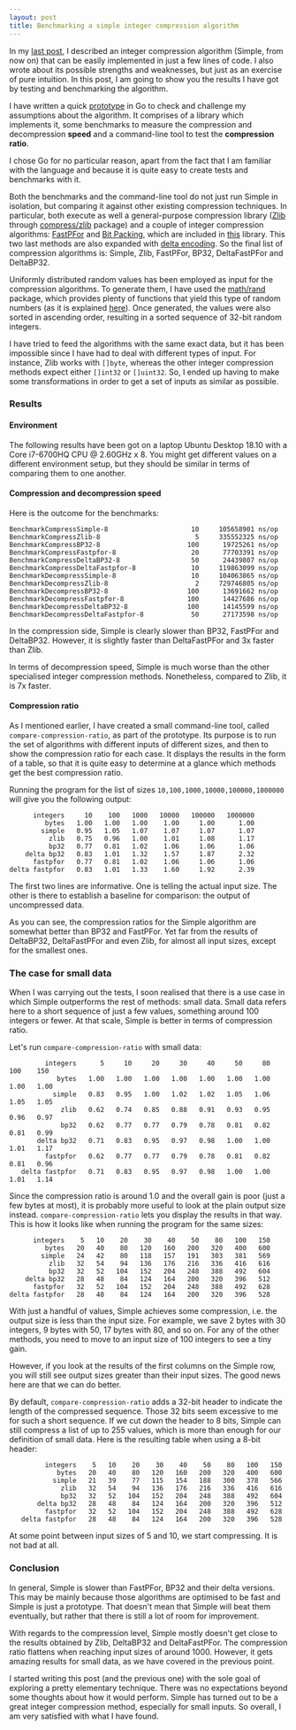 ```yaml
---
layout: post
title: Benchmarking a simple integer compression algorithm
---
```


In my [last post](https://vteromero.github.io/2018/10/06/simple-integer-list-compression.html), I described an integer compression algorithm (Simple, from now on) that can be easily implemented in just a few lines of code. I also wrote about its possible strengths and weaknesses, but just as an exercise of pure intuition. In this post, I am going to show you the results I have got by testing and benchmarking the algorithm.

I have written a quick [prototype](https://github.com/vteromero/playground/tree/master/simple-integer-list-compression) in Go to check and challenge my assumptions about the algorithm. It comprises of a library which implements it, some benchmarks to measure the compression and decompression **speed** and a command-line tool to test the **compression ratio**.

I chose Go for no particular reason, apart from the fact that I am familiar with the language and because it is quite easy to create tests and benchmarks with it.

Both the benchmarks and the command-line tool do not just run Simple in isolation, but comparing it against other existing compression techniques. In particular, both execute as well a general-purpose compression library ([Zlib](https://en.wikipedia.org/wiki/Zlib) through [compress/zlib](https://golang.org/pkg/compress/zlib/) package) and a couple of integer compression algorithms: [FastPFor](https://github.com/lemire/FastPFor) and [Bit Packing](https://lemire.me/blog/2012/03/06/how-fast-is-bit-packing/), which are included in [this](https://github.com/dataence/encoding) library. This two last methods are also expanded with [delta encoding](https://en.wikipedia.org/wiki/Delta_encoding). So the final list of compression algorithms is: Simple, Zlib, FastPFor, BP32, DeltaFastPFor and DeltaBP32.

Uniformly distributed random values has been employed as input for the compression algorithms. To generate them, I have used the [math/rand](https://golang.org/pkg/math/rand/) package, which provides plenty of functions that yield this type of random numbers (as it is explained [here](https://appliedgo.net/random/)). Once generated, the values were also sorted in ascending order, resulting in a sorted sequence of 32-bit random integers.

I have tried to feed the algorithms with the same exact data, but it has been impossible since I have had to deal with different types of input. For instance, Zlib works with `[]byte`, whereas the other integer compression methods expect either `[]int32` or `[]uint32`. So, I ended up having to make some transformations in order to get a set of inputs as similar as possible.

### Results

#### Environment

The following results have been got on a laptop Ubuntu Desktop 18.10 with a Core i7-6700HQ CPU @ 2.60GHz x 8. You might get different values on a different environment setup, but they should be similar in terms of comparing them to one another.

#### Compression and decompression speed

Here is the outcome for the benchmarks:

```
BenchmarkCompressSimple-8            	      10	 105658901 ns/op
BenchmarkCompressZlib-8              	       5	 335552325 ns/op
BenchmarkCompressBP32-8              	     100	  19725261 ns/op
BenchmarkCompressFastpfor-8          	      20	  77703391 ns/op
BenchmarkCompressDeltaBP32-8         	      50	  24439807 ns/op
BenchmarkCompressDeltaFastpfor-8     	      10	 119863099 ns/op
BenchmarkDecompressSimple-8          	      10	 104063865 ns/op
BenchmarkDecompressZlib-8            	       2	 729746805 ns/op
BenchmarkDecompressBP32-8            	     100	  13691662 ns/op
BenchmarkDecompressFastpfor-8        	     100	  14427686 ns/op
BenchmarkDecompressDeltaBP32-8       	     100	  14145599 ns/op
BenchmarkDecompressDeltaFastpfor-8   	      50	  27173598 ns/op
```

In the compression side, Simple is clearly slower than BP32, FastPFor and DeltaBP32. However, it is slightly faster than DeltaFastPFor and 3x faster than Zlib.

In terms of decompression speed, Simple is much worse than the other specialised integer compression methods. Nonetheless, compared to Zlib, it is 7x faster.

#### Compression ratio

As I mentioned earlier, I have created a small command-line tool, called `compare-compression-ratio`, as part of the prototype. Its purpose is to run the set of algorithms with different inputs of different sizes, and then to show the compression ratio for each case. It displays the results in the form of a table, so that it is quite easy to determine at a glance which methods get the best compression ratio.

Running the program for the list of sizes `10,100,1000,10000,100000,1000000` will give you the following output:

```
      integers     10    100   1000   10000   100000   1000000
         bytes   1.00   1.00   1.00    1.00     1.00      1.00
        simple   0.95   1.05   1.07    1.07     1.07      1.07
          zlib   0.75   0.96   1.00    1.01     1.08      1.17
          bp32   0.77   0.81   1.02    1.06     1.06      1.06
    delta bp32   0.83   1.01   1.32    1.57     1.87      2.32
      fastpfor   0.77   0.81   1.02    1.06     1.06      1.06
delta fastpfor   0.83   1.01   1.33    1.60     1.92      2.39
```

The first two lines are informative. One is telling the actual input size. The other is there to establish a baseline for comparison: the output of uncompressed data.

As you can see, the compression ratios for the Simple algorithm are somewhat better than BP32 and FastPFor. Yet far from the results of DeltaBP32, DeltaFastPFor and even Zlib, for almost all input sizes, except for the smallest ones.

### The case for small data

When I was carrying out the tests, I soon realised that there is a use case in which Simple outperforms the rest of methods: small data. Small data refers here to a short sequence of just a few values, something around 100 integers or fewer. At that scale, Simple is better in terms of compression ratio.

Let's run `compare-compression-ratio` with small data:

```
         integers      5     10     20     30     40     50     80    100    150
            bytes   1.00   1.00   1.00   1.00   1.00   1.00   1.00   1.00   1.00
           simple   0.83   0.95   1.00   1.02   1.02   1.05   1.06   1.05   1.05
             zlib   0.62   0.74   0.85   0.88   0.91   0.93   0.95   0.96   0.97
             bp32   0.62   0.77   0.77   0.79   0.78   0.81   0.82   0.81   0.99
       delta bp32   0.71   0.83   0.95   0.97   0.98   1.00   1.00   1.01   1.17
         fastpfor   0.62   0.77   0.77   0.79   0.78   0.81   0.82   0.81   0.96
   delta fastpfor   0.71   0.83   0.95   0.97   0.98   1.00   1.00   1.01   1.14
```

Since the compression ratio is around 1.0 and the overall gain is poor (just a few bytes at most), it is probably more useful to look at the plain output size instead. `compare-compression-ratio` lets you display the results in that way. This is how it looks like when running the program for the same sizes:

```
      integers    5   10    20    30    40    50    80   100   150
         bytes   20   40    80   120   160   200   320   400   600
        simple   24   42    80   118   157   191   303   381   569
          zlib   32   54    94   136   176   216   336   416   616
          bp32   32   52   104   152   204   248   388   492   604
    delta bp32   28   48    84   124   164   200   320   396   512
      fastpfor   32   52   104   152   204   248   388   492   628
delta fastpfor   28   48    84   124   164   200   320   396   528
```

With just a handful of values, Simple achieves some compression, i.e. the output size is less than the input size. For example, we save 2 bytes with 30 integers, 9 bytes with 50, 17 bytes with 80, and so on. For any of the other methods, you need to move to an input size of 100 integers to see a tiny gain.

However, if you look at the results of the first columns on the Simple row, you will still see output sizes greater than their input sizes. The good news here are that we can do better.

By default, `compare-compression-ratio` adds a 32-bit header to indicate the length of the compressed sequence. Those 32 bits seem excessive to me for such a short sequence. If we cut down the header to 8 bits, Simple can still compress a list of up to 255 values, which is more than enough for our definition of small data. Here is the resulting table when using a 8-bit header:

```
         integers    5   10    20    30    40    50    80   100   150
            bytes   20   40    80   120   160   200   320   400   600
           simple   21   39    77   115   154   188   300   378   566
             zlib   32   54    94   136   176   216   336   416   616
             bp32   32   52   104   152   204   248   388   492   604
       delta bp32   28   48    84   124   164   200   320   396   512
         fastpfor   32   52   104   152   204   248   388   492   628
   delta fastpfor   28   48    84   124   164   200   320   396   528
```

At some point between input sizes of 5 and 10, we start compressing. It is not bad at all.

### Conclusion

In general, Simple is slower than FastPFor, BP32 and their delta versions. This may be mainly because those algorithms are optimised to be fast and Simple is just a prototype. That doesn't mean that Simple will beat them eventually, but rather that there is still a lot of room for improvement.

With regards to the compression level, Simple mostly doesn't get close to the results obtained by Zlib, DeltaBP32 and DeltaFastPFor. The compression ratio flattens when reaching input sizes of around 1000. However, it gets amazing results for small data, as we have covered in the previous point.

I started writing this post (and the previous one) with the sole goal of exploring a pretty elementary technique. There was no expectations beyond some thoughts about how it would perform. Simple has turned out to be a great integer compression method, especially for small inputs. So overall, I am very satisfied with what I have found.
